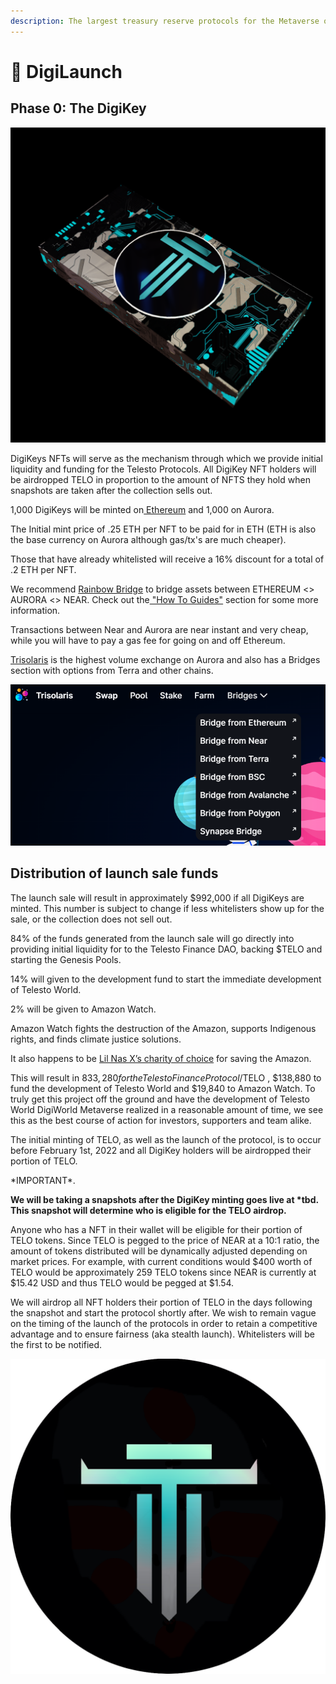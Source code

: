 ```yaml
---
description: The largest treasury reserve protocols for the Metaverse on Celo network
---
```


# 🚀 DigiLaunch

## Phase 0: The DigiKey

![](.gitbook/assets/DigiKey.png)

DigiKeys NFTs will serve as the mechanism through which we provide initial liquidity and funding for the Telesto Protocols. All DigiKey NFT holders will be airdropped TELO in proportion to the amount of NFTS they hold when snapshots are taken after the collection sells out.

1,000 DigiKeys will be minted on[ Ethereum](https://telesto.money) and 1,000 on Aurora.&#x20;

The Initial mint price of .25 ETH per NFT to be paid for in ETH (ETH is also the base currency on Aurora although gas/tx's are much cheaper).&#x20;

Those that have already whitelisted will receive a 16% discount for a total of .2 ETH per NFT.&#x20;

We recommend [Rainbow Bridge](https://rainbowbridge.app) to bridge assets between ETHEREUM <> AURORA <> NEAR. Check out the[ "How To Guides"](broken-reference) section for some more information.

Transactions between Near and Aurora are near instant and very cheap, while you will have to pay a gas fee for going on and off Ethereum.

[Trisolaris](https://www.trisolaris.io/#/swap) is the highest volume exchange on Aurora and also has a Bridges section with options from Terra and other chains.

![](<.gitbook/assets/image (2) (1) (1) (1).png>)

## Distribution of launch sale funds

The launch sale will result in approximately $992,000 if all DigiKeys are minted. This number is subject to change if less whitelisters show up for the sale, or the collection does not sell out.

84% of the funds generated from the launch sale will go directly into providing initial liquidity for to the Telesto Finance DAO, backing $TELO and starting the Genesis Pools.

14% will given to the development fund to start the immediate development of Telesto World.

2% will be given to Amazon Watch.

Amazon Watch fights the destruction of the Amazon, supports Indigenous rights, and finds climate justice solutions.&#x20;

It also happens to be [Lil Nas X’s charity of choice](https://twitter.com/LilNasX/status/1164346740041867264) for saving the Amazon.&#x20;

This will result in $833,280 for the Telesto Finance Protocol/$TELO , $138,880 to fund the development of Telesto World and $19,840 to Amazon Watch. To truly get this project off the ground and have the development of Telesto World DigiWorld Metaverse realized in a reasonable amount of time, we see this as the best course of action for investors, supporters and team alike.&#x20;

The initial minting of TELO, as well as the launch of the protocol, is to occur before February 1st, 2022 and all DigiKey holders will be airdropped their portion of TELO.

\*IMPORTANT\*.&#x20;

**We will be taking a snapshots after the DigiKey minting goes live at \*tbd. This snapshot will determine who is eligible for the TELO airdrop.**

Anyone who has a NFT in their wallet will be eligible for their portion of TELO tokens. Since TELO is pegged to the price of NEAR at a 10:1 ratio, the amount of tokens distributed will be dynamically adjusted depending on market prices. For example, with current conditions would $400 worth of TELO would be approximately 259 TELO tokens since NEAR is currently at $15.42 USD and thus TELO would be pegged at $1.54.

We will airdrop all NFT holders their portion of TELO in the days following the snapshot and start the protocol shortly after. We wish to remain vague on the timing of the launch of the protocols in order to retain a competitive advantage and to ensure fairness (aka stealth launch). Whitelisters will be the first to be notified.





![](.gitbook/assets/tethys.png)
